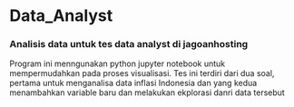 # Data_Analyst
### Analisis data untuk tes data analyst di jagoanhosting
Program ini menngunakan python jupyter notebook untuk mempermudahkan pada proses visualisasi.
Tes ini terdiri dari dua soal, pertama untuk menganalisa data inflasi Indonesia dan yang kedua menambahkan variable baru dan melakukan ekplorasi danri data tersebut
